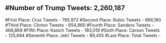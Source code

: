 #Number of Trump Tweets: 2,260,187
---
#First Place: Cruz Tweets - 795,972
#Second Place: Rubio Tweets - 666,180
#Third Place: Clinton Tweets - 654,960
#Fourth Place: Sanders Tweets - 466,869
#Fifth Place: Kasich Tweets - 183,019
#Sixth Place: Carson Tweets - 125,694
#Seventh Place: Jeb! Tweets - 89,455
#Last Place: Total Tweets -  
